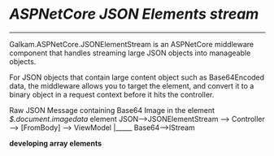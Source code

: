 # _ASPNetCore JSON Elements stream_
------------------------------------
Galkam.ASPNetCore.JSONElementStream is an ASPNetCore middleware component that handles streaming large JSON objects into manageable objects.

For JSON objects that contain large content object such as Base64Encoded data, the middleware allows you to target the element, and convert it to a binary object in a request context before it hits the controller.

Raw JSON Message containing Base64 Image in the element _$.document.imagedata_ element
JSON-->JSONElementStream --> Controller --> [FromBody] --> ViewModel
           |_____ Base64-->IStream<ImageData>  

__developing array elements__
 


